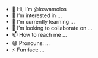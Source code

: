 - 👋 Hi, I’m @losvamolos
- 👀 I’m interested in ...
- 🌱 I’m currently learning ...
- 💞️ I’m looking to collaborate on ...
- 📫 How to reach me ...
- 😄 Pronouns: ...
- ⚡ Fun fact: ...

<!---
losvamolos/losvamolos is a ✨ special ✨ repository because its `README.md` (this file) appears on your GitHub profile.
You can click the Preview link to take a look at your changes.
--->
